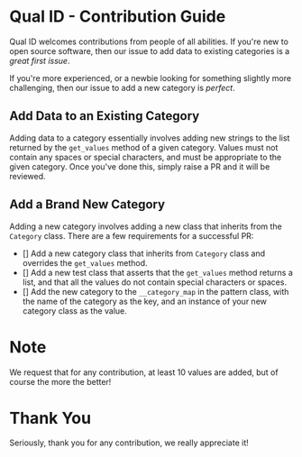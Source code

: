 # Qual ID - Contribution Guide

Qual ID welcomes contributions from people of all abilities. If you're new to open source software, then our issue to add data to existing categories is a _great first issue_.

If you're more experienced, or a newbie looking for something slightly more challenging, then our issue to add a new category is _perfect_.

## Add Data to an Existing Category

Adding data to a category essentially involves adding new strings to the list returned by the `get_values` method of a given category. Values must not contain any spaces or special characters, and must be appropriate to the given category. Once you've done this, simply raise a PR and it will be reviewed.

## Add a Brand New Category

Adding a new category involves adding a new class that inherits from the `Category` class. There are a few requirements for a successful PR:

- [] Add a new category class that inherits from `Category` class and overrides the `get_values` method.
- [] Add a new test class that asserts that the `get_values` method returns a list, and that all the values do not contain special characters or spaces.
- [] Add the new category to the `__category_map` in the pattern class, with the name of the category as the key, and an instance of your new category class as the value.

# Note

We request that for any contribution, at least 10 values are added, but of course the more the better!

# Thank You

Seriously, thank you for any contribution, we really appreciate it!
